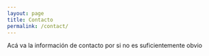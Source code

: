 ```yaml
---
layout: page
title: Contacto
permalink: /contact/
---
```


Acá va la información de contacto por si no es suficientemente obvio
